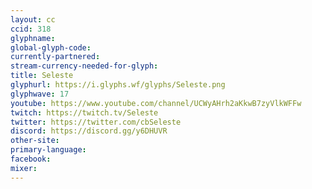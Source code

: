 ```yaml
---
layout: cc
ccid: 318
glyphname: 
global-glyph-code: 
currently-partnered: 
stream-currency-needed-for-glyph: 
title: Seleste
glyphurl: https://i.glyphs.wf/glyphs/Seleste.png
glyphwave: 17
youtube: https://www.youtube.com/channel/UCWyAHrh2aKkwB7zyVlkWFFw
twitch: https://twitch.tv/Seleste
twitter: https://twitter.com/cbSeleste
discord: https://discord.gg/y6DHUVR
other-site: 
primary-language: 
facebook: 
mixer: 
---
```


